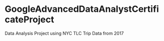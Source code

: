 # GoogleAdvancedDataAnalystCertificateProject
Data Analysis Project using NYC TLC Trip Data from 2017
